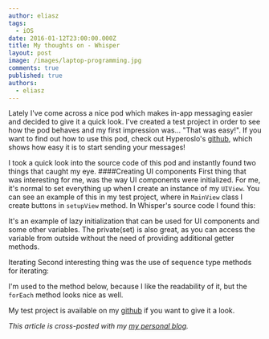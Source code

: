 ```yaml
---
author: eliasz
tags:
  - iOS
date: 2016-01-12T23:00:00.000Z
title: My thoughts on - Whisper
layout: post
image: /images/laptop-programming.jpg
comments: true
published: true
authors:
  - eliasz
---
```

Lately I've come across a nice pod which makes in-app messaging easier and decided to give it a quick look. I've created a test project in order to see how the pod behaves and my first impression was... "That was easy!". If you want to find out how to use this pod, check out Hyperoslo's [github](https://github.com/hyperoslo/Whisper), which shows how easy it is to start sending your messages!

I took a quick look into the source code of this pod and instantly found two things that caught my eye.
####Creating UI components
First thing that was interesting for me, was the way UI components were initialized. For me, it's normal to set everything up when I create an instance of my `UIView`. You can see an example of this in my test project, where in `MainView` class I create buttons in `setupView` method. In Whisper's source code I found this:

<script src="https://gist.github.com/Eluss/0508b7d106b94f2a7946.js"></script>

It's an example of lazy initialization that can be used for UI components and some other variables. The private(set) is also great, as you can access the variable from outside without the need of providing additional getter methods.

Iterating
Second interesting thing was the use of sequence type methods for iterating:

<script src="https://gist.github.com/Eluss/d05268f238222b36b014.js"></script>

I'm used to the method below, because I like the readability of it, but the `forEach` method looks nice as well. 

<script src="https://gist.github.com/Eluss/5049b488041e6196a668.js"></script>

My test project is  available on my [github](https://github.com/Eluss/WhisperPodTest.git) if you want to give it a look.

*This article is cross-posted with my [my personal blog](http://eluss.github.io/).*
